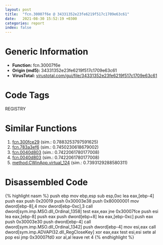 ```yaml
---
layout: post
title:  "fcn.30007f6e @ 34331352e23fe6219f517c1709e63c61"
date:   2021-08-30 15:52:19 +0300
categories: report
index: false
---
```


# Generic Information
- **Function:** fcn.30007f6e
- **Origin (md5):** 34331352e23fe6219f517c1709e63c61
- **VirusTotal:** [virustotal.com/gui/file/34331352e23fe6219f517c1709e63c61][virustotal_ref]

# Code Tags
<span class="tag" id="REGISTRY">REGISTRY</span>


# Similar Functions

1. [fcn.300fce29][similar_1_ref] (sim.: 0.7883253797591625)
2. [fcn.783a3ef6][similar_2_ref] (sim.: 0.7450230618679002)
3. [fcn.0040d803][similar_3_ref] (sim.: 0.7422061780177008)
4. [fcn.0040d803][similar_4_ref] (sim.: 0.7422061780177008)
5. [method.CWinApp.virtual\_124][similar_5_ref] (sim.: 0.7393129288580311)


# Disassembled Code

{% highlight nasm %}
push ebp
mov ebp,esp
sub esp,0xc
lea eax,[ebp-4]
push eax
push 0x20019
push 0x30003e38
push 0x80000001
mov dword[ebp-8],4
mov dword[ebp-0xc],3
call dword[sym.imp.MSO.dll_Ordinal_1358]
test eax,eax
jne 0x30007fce
push esi
lea eax,[ebp-8]
push eax
push dword[ebp+8]
lea eax,[ebp-0xc]
push eax
push 0x30003e30
push dword[ebp-4]
call dword[sym.imp.MSO.dll_Ordinal_1342]
push dword[ebp-4]
mov esi,eax
call dword[sym.imp.ADVAPI32.dll_RegCloseKey]
xor eax,eax
test esi,esi
sete al
pop esi
jmp 0x30007fd0
xor al,al
leave 
ret 4
{% endhighlight %}


[similar_1_ref]: /report/fcn.300fce29@0a3653d3e8fb1320d70b4e1441359302
[similar_2_ref]: /report/fcn.783a3ef6@ebea46c6b17785efc2ebcb24ad99656c
[similar_3_ref]: /report/fcn.0040d803@88e03379526f823ce2de3b236adcaf80
[similar_4_ref]: /report/fcn.0040d803@7e044e51324f9f80f4e97d8f3549c003
[similar_5_ref]: /report/method.CWinApp.virtual_124@e5d49e0823e602f2ee948ac39d32c1eb
[virustotal_ref]: https://www.virustotal.com/gui/file/34331352e23fe6219f517c1709e63c61